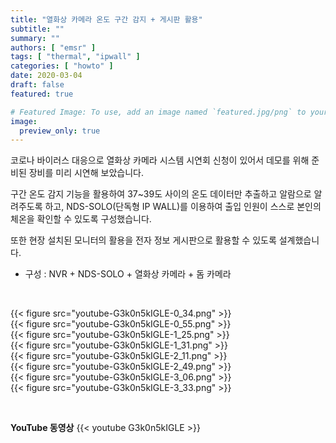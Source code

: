 ```yaml
---
title: "열화상 카메라 온도 구간 감지 + 게시판 활용"
subtitle: ""
summary: ""
authors: [ "emsr" ]
tags: [ "thermal", "ipwall" ]
categories: [ "howto" ]
date: 2020-03-04
draft: false
featured: true

# Featured Image: To use, add an image named `featured.jpg/png` to your page's folder.
image:
  preview_only: true
---
```


코로나 바이러스 대응으로 열화상 카메라 시스템 시연회 신청이 있어서 데모를 위해 준비된 장비를 미리 시연해 보았습니다.

구간 온도 감지 기능을 활용하여 37~39도 사이의 온도 데이터만 추출하고 알람으로 알려주도록 하고, NDS-SOLO(단독형 IP WALL)를 이용하여 출입 인원이 스스로 본인의 체온을 확인할 수 있도록 구성했습니다.

또한 현장 설치된 모니터의 활용을 전자 정보 게시판으로 활용할 수 있도록 설계했습니다.

- 구성 : NVR + NDS-SOLO + 열화상 카메라 + 돔 카메라

&nbsp;

<div class="container"><div class="row no-gutters">
<div class="col-sm-6">{{< figure src="youtube-G3k0n5kIGLE-0_34.png" >}}</div>
<div class="col-sm-6">{{< figure src="youtube-G3k0n5kIGLE-0_55.png" >}}</div>
<div class="col-sm-6">{{< figure src="youtube-G3k0n5kIGLE-1_25.png" >}}</div>
<div class="col-sm-6">{{< figure src="youtube-G3k0n5kIGLE-1_31.png" >}}</div>
<div class="col-sm-6">{{< figure src="youtube-G3k0n5kIGLE-2_11.png" >}}</div>
<div class="col-sm-6">{{< figure src="youtube-G3k0n5kIGLE-2_49.png" >}}</div>
<div class="col-sm-6">{{< figure src="youtube-G3k0n5kIGLE-3_06.png" >}}</div>
<div class="col-sm-6">{{< figure src="youtube-G3k0n5kIGLE-3_33.png" >}}</div>
</div></div>

&nbsp;

**YouTube 동영상**
{{< youtube G3k0n5kIGLE >}}
